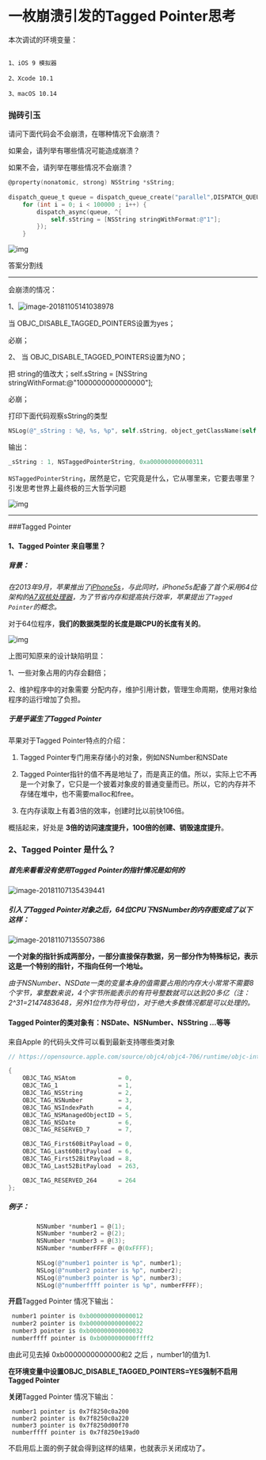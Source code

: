 # 一枚崩溃引发的Tagged Pointer思考

本次调试的环境变量：

```

1、iOS 9 模拟器

2、Xcode 10.1

3、macOS 10.14

```

### 抛砖引玉

请问下面代码会不会崩溃，在哪种情况下会崩溃？

如果会，请列举有哪些情况可能造成崩溃？

如果不会，请列举在哪些情况不会崩溃？

```objective-c
@property(nonatomic, strong) NSString *sString;
    
dispatch_queue_t queue = dispatch_queue_create("parallel",DISPATCH_QUEUE_CONCURRENT);
    for (int i = 0; i < 100000 ; i++) {
        dispatch_async(queue, ^{
            self.sString = [NSString stringWithFormat:@"1"];
        });
    }
```

![img](https://ws4.sinaimg.cn/large/006tNbRwly1fwx6hxxitfj308c08cdfw.jpg)



答案分割线

------

会崩溃的情况：

1、![image-20181105141038978](https://ws4.sinaimg.cn/large/006tNbRwly1fwx5npgtc1j31dc0rawod.jpg)

当 OBJC_DISABLE_TAGGED_POINTERS设置为yes；

必崩；

2、  当 OBJC_DISABLE_TAGGED_POINTERS设置为NO；

把 string的值改大；self.sString = [NSString stringWithFormat:@"1000000000000000"];

必崩；



打印下面代码观察sString的类型

```objective-c
NSLog(@"_sString : %@, %s, %p", self.sString, object_getClassName(self.sString),self.sString);

```

输出：

```c
_sString : 1, NSTaggedPointerString, 0xa000000000000311
```

 `NSTaggedPointerString`，居然是它，它究竟是什么，它从哪里来，它要去哪里？引发思考世界上最终极的三大哲学问题

![img](https://ws2.sinaimg.cn/large/006tNbRwly1fwx14ni8unj308c08c0su.jpg)

------



###Tagged Pointer

#### 1、Tagged Pointer 来自哪里？

##### 背景：

*在2013年9月，苹果推出了[iPhone5s](http://en.wikipedia.org/wiki/IPhone_5S)，与此同时，iPhone5s配备了首个采用64位架构的[A7双核处理器](http://en.wikipedia.org/wiki/Apple_A7)，为了节省内存和提高执行效率，苹果提出了`Tagged Pointer`的概念。*

对于64位程序，**我们的数据类型的长度是跟CPU的长度有关的**。

![img](https://ws2.sinaimg.cn/large/006tNbRwly1fwzg4ebszoj31i004sglg.jpg)

上图可知原来的设计缺陷明显：

1、一些对象占用的内存会翻倍；

2、维护程序中的对象需要 分配内存，维护引用计数，管理生命周期，使用对象给程序的运行增加了负担。



##### 于是乎诞生了Tagged Pointer

苹果对于Tagged Pointer特点的介绍：

1. Tagged Pointer专门用来存储小的对象，例如NSNumber和NSDate

2. Tagged Pointer指针的值不再是地址了，而是真正的值。所以，实际上它不再是一个对象了，它只是一个披着对象皮的普通变量而已。所以，它的内存并不存储在堆中，也不需要malloc和free。

3. 在内存读取上有着3倍的效率，创建时比以前快106倍。


概括起来，好处是  **3倍的访问速度提升，100倍的创建、销毁速度提升**。





### 2、Tagged Pointer 是什么？

##### 首先来看看没有使用Tagged Pointer的指针情况是如何的

![image-20181107135439441](https://ws1.sinaimg.cn/large/006tNbRwly1fwzgfoqms4j313c0dqjur.jpg)



##### 引入了Tagged Pointer对象之后，64位CPU下NSNumber的内存图变成了以下这样：

![image-20181107135507386](https://ws2.sinaimg.cn/large/006tNbRwly1fwzgg7imr1j314y0m6jx2.jpg)

**一个对象的指针拆成两部分，一部分直接保存数据，另一部分作为特殊标记，表示这是一个特别的指针，不指向任何一个地址。**

*由于NSNumber、NSDate一类的变量本身的值需要占用的内存大小常常不需要8个字节，拿整数来说，4个字节所能表示的有符号整数就可以达到20多亿（注：2^31=2147483648，另外1位作为符号位)，对于绝大多数情况都是可以处理的。*

#### Tagged Pointer的类对象有：NSDate、NSNumber、NSString  ...等等

来自Apple 的代码头文件可以看到最新支持哪些类对象

```c
// https://opensource.apple.com/source/objc4/objc4-706/runtime/objc-internal.h

{
    OBJC_TAG_NSAtom            = 0, 
    OBJC_TAG_1                 = 1, 
    OBJC_TAG_NSString          = 2, 
    OBJC_TAG_NSNumber          = 3, 
    OBJC_TAG_NSIndexPath       = 4, 
    OBJC_TAG_NSManagedObjectID = 5, 
    OBJC_TAG_NSDate            = 6, 
    OBJC_TAG_RESERVED_7        = 7, 

    OBJC_TAG_First60BitPayload = 0, 
    OBJC_TAG_Last60BitPayload  = 6, 
    OBJC_TAG_First52BitPayload = 8, 
    OBJC_TAG_Last52BitPayload  = 263, 

    OBJC_TAG_RESERVED_264      = 264
};
```



##### 例子：

```objective-c
        NSNumber *number1 = @(1);
        NSNumber *number2 = @(2);
        NSNumber *number3 = @(3);
        NSNumber *numberFFFF = @(0xFFFF);
        
        NSLog(@"number1 pointer is %p", number1);
        NSLog(@"number2 pointer is %p", number2);
        NSLog(@"number3 pointer is %p", number3);
        NSLog(@"numberffff pointer is %p", numberFFFF);
```

**开启**Tagged Pointer 情况下输出：

```c
 number1 pointer is 0xb000000000000012
 number2 pointer is 0xb000000000000022
 number3 pointer is 0xb000000000000032
 numberffff pointer is 0xb0000000000ffff2
```

由此可见去掉 0xb0000000000000和2 之后 ，number1的值为1.



**在环境变量中设置OBJC_DISABLE_TAGGED_POINTERS=YES强制不启用Tagged Pointer**

**关闭**Tagged Pointer 情况下输出：

```
 number1 pointer is 0x7f8250c0a200
 number2 pointer is 0x7f8250c0a220
 number3 pointer is 0x7f8250d00f70
 numberffff pointer is 0x7f8250e19ad0
```

不启用后上面的例子就会得到这样的结果，也就表示关闭成功了。



